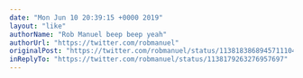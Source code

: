 ```yaml
---
date: "Mon Jun 10 20:39:15 +0000 2019"
layout: "like"
authorName: "Rob Manuel beep beep yeah"
authorUrl: "https://twitter.com/robmanuel"
originalPost: "https://twitter.com/robmanuel/status/1138183868945711104"
inReplyTo: "https://twitter.com/robmanuel/status/1138179263276957697"
---
```

